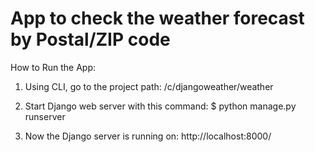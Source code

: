# App to check the weather forecast by Postal/ZIP code

How to Run the App:

1. Using CLI, go to the project path: 
/c/djangoweather/weather

2. Start Django web server with this command:
$ python manage.py runserver

3. Now the Django server is running on: 
http://localhost:8000/
